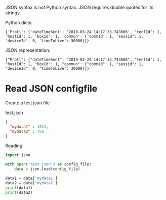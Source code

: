 <!-- TITLE: Json -->


JSON syntax is not Python syntax. JSON requires double quotes for its strings.

Python dicts:

`{'Protl': {'dateTimeSent': '2019-03-24 14:17:33.743606', 'tenlId': 1, 'hostId': 1, 'boxId': 1, 'commun': {'commId': 1, 'sessid': 1, 'deviceId': 0, 'timeToLive': 30000}}}
`

JSON representation:

`{"Protl": {"dateTimeSent": "2019-03-24 14:17:33.743606", "tenlId": 1, "hostId": 1, "boxId": 1, "commun": {"commId": 1, "sessid": 1, "deviceId": 0, "timeToLive": 30000}}}
`

# Read JSON configfile

Create a test json file 

test.json

```json
{
  "mydata1" : 1024,
  "mydata2" : 768
}
```

Reading


```python
import json

with open('test.json') as config_file:
    data = json.load(config_file)

data1 = data['mydata1']
data2 = data['mydata2']
print(data1)
print(data2)
```

